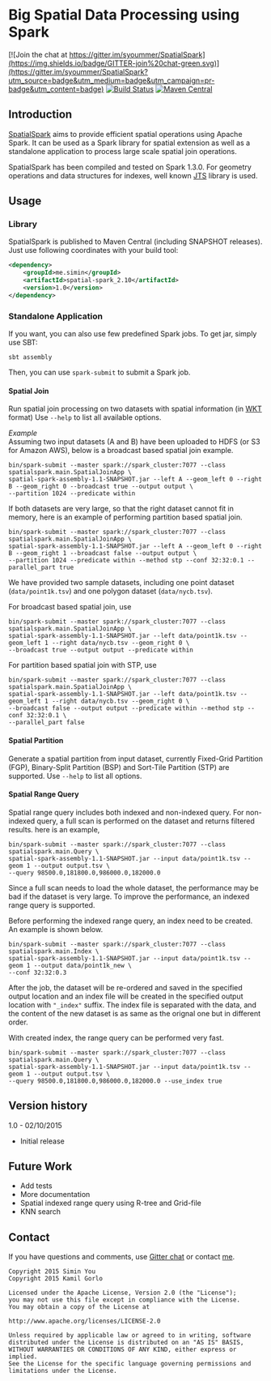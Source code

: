 # Big Spatial Data Processing using Spark

[![Join the chat at https://gitter.im/syoummer/SpatialSpark](https://img.shields.io/badge/GITTER-join%20chat-green.svg)](https://gitter.im/syoummer/SpatialSpark?utm_source=badge&utm_medium=badge&utm_campaign=pr-badge&utm_content=badge)
[![Build Status](https://travis-ci.org/syoummer/SpatialSpark.svg?branch=master)](https://travis-ci.org/syoummer/SpatialSpark)
[![Maven Central](https://maven-badges.herokuapp.com/maven-central/me.simin/spatial-spark_2.10/badge.svg)](https://maven-badges.herokuapp.com/maven-central/me.simin/spatial-spark_2.10)

## Introduction

[SpatialSpark](http://simin.me/projects/spatialspark/) aims to provide efficient spatial operations using Apache Spark. It can be used as a Spark library for
spatial extension as well as a standalone application to process large scale spatial join operations. 

SpatialSpark has been compiled and tested on Spark 1.3.0. For geometry operations and data structures for indexes, well known [JTS](http://www.vividsolutions.com/jts/JTSHome.htm) library is used.

## Usage 

### Library
SpatialSpark is published to Maven Central (including SNAPSHOT releases). Just use following coordinates with your build tool:

```XML
<dependency>
    <groupId>me.simin</groupId>
    <artifactId>spatial-spark_2.10</artifactId>
    <version>1.0</version>
</dependency>
```

### Standalone Application
If you want, you can also use few predefined Spark jobs. To get jar, simply use SBT:

    sbt assembly

Then, you can use `spark-submit` to submit a Spark job.

#### Spatial Join
Run spatial join processing on two datasets with spatial information (in 
[WKT](http://en.wikipedia.org/wiki/Well-known_text) format) Use `--help` to list all available options.

*Example*  
Assuming two input datasets (A and B) have been uploaded to HDFS (or S3 for Amazon AWS), below is a broadcast based
spatial join example.

    bin/spark-submit --master spark://spark_cluster:7077 --class spatialspark.main.SpatialJoinApp \
    spatial-spark-assembly-1.1-SNAPSHOT.jar --left A --geom_left 0 --right B --geom_right 0 --broadcast true --output output \
    --partition 1024 --predicate within 
    
If both datasets are very large, so that the right dataset cannot fit in memory, here is an example of performing
partition based spatial join.

    bin/spark-submit --master spark://spark_cluster:7077 --class spatialspark.main.SpatialJoinApp \
    spatial-spark-assembly-1.1-SNAPSHOT.jar --left A --geom_left 0 --right B --geom_right 1 --broadcast false --output output \
    --partition 1024 --predicate within --method stp --conf 32:32:0.1 --parallel_part true

We have provided two sample datasets, including one point dataset (`data/point1k.tsv`) and one polygon
dataset (`data/nycb.tsv`).

For broadcast based spatial join, use

    bin/spark-submit --master spark://spark_cluster:7077 --class spatialspark.main.SpatialJoinApp \
    spatial-spark-assembly-1.1-SNAPSHOT.jar --left data/point1k.tsv --geom_left 1 --right data/nycb.tsv --geom_right 0 \
    --broadcast true --output output --predicate within

For partition based spatial join with STP, use

    bin/spark-submit --master spark://spark_cluster:7077 --class spatialspark.main.SpatialJoinApp \
    spatial-spark-assembly-1.1-SNAPSHOT.jar --left data/point1k.tsv --geom_left 1 --right data/nycb.tsv --geom_right 0 \
    --broadcast false --output output --predicate within --method stp --conf 32:32:0.1 \
    --parallel_part false

#### Spatial Partition
Generate a spatial partition from input dataset, currently Fixed-Grid Partition (FGP), Binary-Split Partition (BSP) and
Sort-Tile Partition (STP) are supported. Use `--help` to list all options.

#### Spatial Range Query
Spatial range query includes both indexed and non-indexed query. For non-indexed query, a full scan is performed on the
dataset and returns filtered results. here is an example,

    bin/spark-submit --master spark://spark_cluster:7077 --class spatialspark.main.Query \
    spatial-spark-assembly-1.1-SNAPSHOT.jar --input data/point1k.tsv --geom 1 --output output.tsv \
    --query 98500.0,181800.0,986000.0,182000.0

Since a full scan needs to load the whole dataset, the performance may be bad if the dataset is very large. To improve
the performance, an indexed range query is supported.

Before performing the indexed range query, an index need to be created. An example is shown below.

    bin/spark-submit --master spark://spark_cluster:7077 --class spatialspark.main.Index \
    spatial-spark-assembly-1.1-SNAPSHOT.jar --input data/point1k.tsv --geom 1 --output data/point1k_new \
    --conf 32:32:0.3

After the job, the dataset will be re-ordered and saved in the specified output location and an index file will
be created in the specified output location with `"_index"` suffix. The index file is separated with the data, and the
content of the new dataset is as same as the orignal one but in different order.

With created index, the range query can be performed very fast.

    bin/spark-submit --master spark://spark_cluster:7077 --class spatialspark.main.Query \
    spatial-spark-assembly-1.1-SNAPSHOT.jar --input data/point1k.tsv --geom 1 --output output.tsv \
    --query 98500.0,181800.0,986000.0,182000.0 --use_index true

## Version history

1.0 - 02/10/2015

* Initial release

## Future Work
* Add tests
* More documentation
* Spatial indexed range query using R-tree and Grid-file
* KNN search

## Contact
If you have questions and comments, use [Gitter chat](https://gitter.im/syoummer/SpatialSpark?) or contact [me](http://simin.me).

    Copyright 2015 Simin You
    Copyright 2015 Kamil Gorlo

    Licensed under the Apache License, Version 2.0 (the "License");
    you may not use this file except in compliance with the License.
    You may obtain a copy of the License at

    http://www.apache.org/licenses/LICENSE-2.0

    Unless required by applicable law or agreed to in writing, software
    distributed under the License is distributed on an "AS IS" BASIS,
    WITHOUT WARRANTIES OR CONDITIONS OF ANY KIND, either express or implied.
    See the License for the specific language governing permissions and
    limitations under the License.